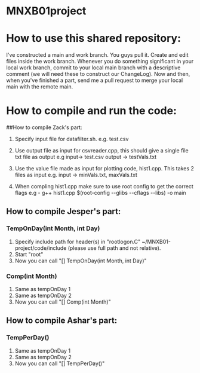 # MNXB01project


# How to use this shared repository:
I've constructed a main and work branch. You guys pull it. Create and edit files inside the work branch.  Whenever you do something significant in your local work branch, commit to your local main branch with a descriptive comment (we will need these to construct our ChangeLog). Now and then, when you've finished a part, send me a pull request to merge your local main with the remote main.





# How to compile and run the code:

##How to compile Zack's part:

1. Specify input file for datafilter.sh.
 e.g. test.csv

2. Use output file as input for csvreader.cpp, this should give a single file txt file as output
 e.g input-> test.csv
     output -> testVals.txt

3. Use the value file made as input for plotting code, hist1.cpp. This takes 2 files as input
 e.g. input -> minVals.txt, maxVals.txt

4. When compling hist1.cpp make sure to use root config to get the correct flags
 e.g - g++ hist1.cpp $(root-config --glibs --cflags --libs) -o main 


                                        

## How to compile Jesper's part:

### TempOnDay(int Month, int Day)
1. Specify include path for header(s) in "rootlogon.C" ~/MNXB01-project/code/include (please use full path and not relative).
2. Start "root"
3. Now you can call "[] TempOnDay(int Month, int Day)"

### Comp(int Month)
1. Same as tempOnDay 1
2. Same as tempOnDay 2
3. Now you can call "[] Comp(int Month)"

## How to compile Ashar's part:

### TempPerDay()
1. Same as tempOnDay 1
2. Same as tempOnDay 2
3. Now you can call "[] TempPerDay()"
